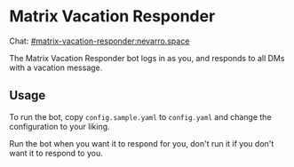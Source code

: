 # Matrix Vacation Responder

Chat:
[#matrix-vacation-responder:nevarro.space](https://matrix.to/#/#matrix-vacation-responder:nevarro.space)

The Matrix Vacation Responder bot logs in as you, and responds to all DMs with a
vacation message.

## Usage

To run the bot, copy `config.sample.yaml` to `config.yaml` and change the
configuration to your liking.

Run the bot when you want it to respond for you, don't run it if you don't want
it to respond to you.
